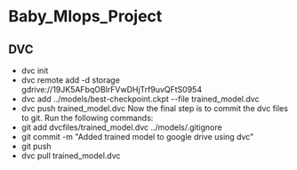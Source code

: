 # Baby_Mlops_Project

## DVC
- dvc init
- dvc remote add -d storage gdrive://19JK5AFbqOBlrFVwDHjTrf9uvQFtS0954
- dvc add ../models/best-checkpoint.ckpt --file trained_model.dvc
- dvc push trained_model.dvc
Now the final step is to commit the dvc files to git. Run the following commands:
- git add dvcfiles/trained_model.dvc ../models/.gitignore
- git commit -m "Added trained model to google drive using dvc"
- git push
- dvc pull trained_model.dvc
